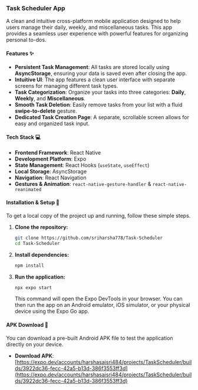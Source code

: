 ### Task Scheduler App

A clean and intuitive cross-platform mobile application designed to help users manage their daily, weekly, and miscellaneous tasks. This app provides a seamless user experience with powerful features for organizing personal to-dos.

#### **Features** ✨

* **Persistent Task Management**: All tasks are stored locally using **AsyncStorage**, ensuring your data is saved even after closing the app.
* **Intuitive UI**: The app features a clean user interface with separate screens for managing different task types.
* **Task Categorization**: Organize your tasks into three categories: **Daily**, **Weekly**, and **Miscellaneous**.
* **Smooth Task Deletion**: Easily remove tasks from your list with a fluid **swipe-to-delete** gesture.
* **Dedicated Task Creation Page**: A separate, scrollable screen allows for easy and organized task input.

#### **Tech Stack** 💻

* **Frontend Framework**: React Native
* **Development Platform**: Expo
* **State Management**: React Hooks (`useState`, `useEffect`)
* **Local Storage**: AsyncStorage
* **Navigation**: React Navigation
* **Gestures & Animation**: `react-native-gesture-handler` & `react-native-reanimated`

#### **Installation & Setup** 🚀

To get a local copy of the project up and running, follow these simple steps.

1.  **Clone the repository:**
    ```bash
    git clone https://github.com/sriharsha778/Task-Scheduler
    cd Task-Scheduler
    ```
2.  **Install dependencies:**
    ```bash
    npm install
    ```
3.  **Run the application:**
    ```bash
    npx expo start
    ```
    This command will open the Expo DevTools in your browser. You can then run the app on an Android emulator, iOS simulator, or your physical device using the Expo Go app.

#### **APK Download** 📱

You can download a pre-built Android APK file to test the application directly on your device.

* **Download APK**: [https://expo.dev/accounts/harshasaisri484/projects/TaskScheduler/builds/3922dc36-fecc-42a5-b13d-386f3553ff3d](https://expo.dev/accounts/harshasaisri484/projects/TaskScheduler/builds/3922dc36-fecc-42a5-b13d-386f3553ff3d)
